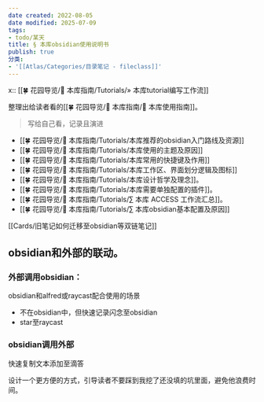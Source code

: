 ```yaml
---
date created: 2022-08-05
date modified: 2025-07-09
tags:
- todo/某天
title: § 本库obsidian使用说明书
publish: true
分类:
- '[[Atlas/Categories/目录笔记 - fileclass]]'
---
```


x:: [[🍀 花园导览/🧰 本库指南/Tutorials/» 本库tutorial编写工作流]]

整理出给读者看的[[🍀 花园导览/🧰 本库指南/🧰 本库使用指南]]。

> 写给自己看，记录且演进

- [[🍀 花园导览/🧰 本库指南/Tutorials/本库推荐的obsidian入门路线及资源]]
- [[🍀 花园导览/🧰 本库指南/Tutorials/本库使用的主题及原因]]
- [[🍀 花园导览/🧰 本库指南/Tutorials/本库常用的快捷键及作用]]
- [[🍀 花园导览/🧰 本库指南/Tutorials/本库工作区、界面划分逻辑及图标]]
- [[🍀 花园导览/🧰 本库指南/Tutorials/本库设计哲学及理念]]。
- [[🍀 花园导览/🧰 本库指南/Tutorials/本库需要单独配置的插件]]。
- [[🍀 花园导览/🧰 本库指南/Tutorials/∑ 本库 ACCESS 工作流汇总]]。
- [[🍀 花园导览/🧰 本库指南/Tutorials/∑ 本库obsidian基本配置及原因]]

[[Cards/旧笔记如何迁移至obsidian等双链笔记]]

## obsidian和外部的联动。

### 外部调用obsidian：

obsidian和alfred或raycast配合使用的场景

- 不在obsidian中，但快速记录闪念至obsidian
- star至raycast

### obsidian调用外部

快速复制文本添加至滴答

设计一个更方便的方式，引导读者不要踩到我挖了还没填的坑里面，避免他浪费时间。
